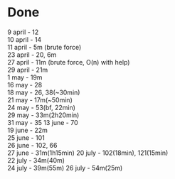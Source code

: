 # Done
9 april - 12  
10 april - 14  
11 april - 5m (brute force)  
23 april - 20, 6m  
27 april - 11m (brute force, O(n) with help)  
29 april - 21m  
1 may - 19m  
16 may - 28  
18 may - 26, 38(~30min)  
21 may - 17m(~50min)  
24 may - 53(bf, 22min)  
29 may - 33m(2h20min)  
31 may - 35
13 june - 70  
19 june - 22m   
25 june - 101   
26 june - 102, 66  
27 june - 31m(1h15min)
20 july - 102(18min), 121(15min)      
22 july - 34m(40m)   
24 july - 39m(55m)
26 july - 54m(25m)